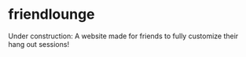 # friendlounge
Under construction: A website made for friends to fully customize their hang out sessions!
